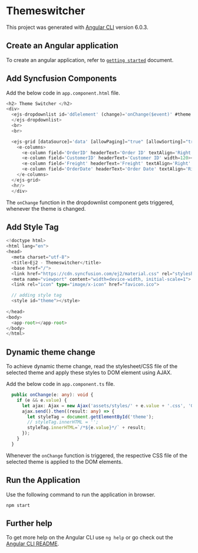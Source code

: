 # Themeswitcher

This project was generated with [Angular CLI](https://github.com/angular/angular-cli) version 6.0.3.

## Create an Angular application

To create an angular application, refer to [`getting started`](https://ej2.syncfusion.com/angular/documentation/drop-down-list/getting-started/) document.

## Add Syncfusion Components

Add the below code in `app.component.html` file.

```typescript
<h2> Theme Switcher </h2>
<div>
  <ejs-dropdownlist id='ddlelement' (change)='onChange($event)' #theme switcher [fields]='fields' [dataSource]='data1' placeholder='Select a theme'>
  </ejs-dropdownlist>
  <br>
  <br>

  <ejs-grid [dataSource]='data' [allowPaging]="true" [allowSorting]="true" [pageSettings]="pageSettings">
    <e-columns>
      <e-column field='OrderID' headerText='Order ID' textAlign='Right' width=90></e-column>
      <e-column field='CustomerID' headerText='Customer ID' width=120></e-column>
      <e-column field='Freight' headerText='Freight' textAlign='Right' format='C2' width=90></e-column>
      <e-column field='OrderDate' headerText='Order Date' textAlign='Right' format='yMd' width=120></e-column>
    </e-columns>
  </ejs-grid>
  <hr/>
  </div>

```

The `onChange` function in the dropdownlist component gets triggered, whenever the theme is changed.

## Add Style Tag 

```typescript
<!doctype html>
<html lang="en">
<head>
  <meta charset="utf-8">
  <title>Ej2 - Themeswitcher</title>
  <base href="/">
  <link href="https://cdn.syncfusion.com/ej2/material.css" rel="stylesheet">
  <meta name="viewport" content="width=device-width, initial-scale=1">
  <link rel="icon" type="image/x-icon" href="favicon.ico">

  // adding style tag
  <style id="theme"></style>
  
</head>
<body>
  <app-root></app-root>
</body>
</html>

```

## Dynamic theme change 

To achieve dynamic theme change, read the stylesheet/CSS file of the selected theme and apply these styles to DOM element using AJAX.

Add the below code in `app.component.ts` file.

```typescript
  public onChange(e: any): void {
    if (e && e.value) {
      let ajax: Ajax = new Ajax('assets/styles/' + e.value + '.css', 'GET', true);
      ajax.send().then((result: any) => {
        let styleTag = document.getElementById('theme');
        // styleTag.innerHTML = '';
        styleTag.innerHTML=`/*${e.value}*/` + result;
      });
    }
  }

```

Whenever the `onChange` function is triggered, the respective CSS file of the selected theme is applied to the DOM elements.

## Run the Application

Use the following command to run the application in browser.

```
npm start
```

## Further help

To get more help on the Angular CLI use `ng help` or go check out the [Angular CLI README](https://github.com/angular/angular-cli/blob/master/README.md).
